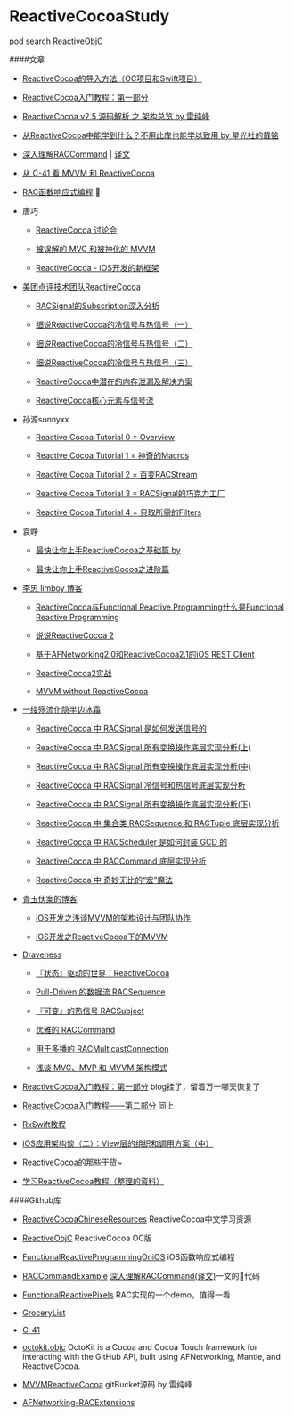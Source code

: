 # ReactiveCocoaStudy

pod search ReactiveObjC

####文章

+ [ReactiveCocoa的导入方法（OC项目和Swift项目）](https://www.jianshu.com/p/7c786eee1705)

+ [ReactiveCocoa入门教程：第一部分](http://www.cocoachina.com/ios/20150123/10994.html)

+ [ReactiveCocoa v2.5 源码解析 之 架构总览 by 雷纯峰](http://www.cocoachina.com/ios/20160106/14880.html) 

+ [从ReactiveCocoa中能学到什么？不用此库也能学以致用 by 星光社的戴铭](https://www.jianshu.com/p/39e27fef38fa) 

+ [深入理解RACCommand](http://codeblog.shape.dk/blog/2013/12/05/reactivecocoa-essentials-understanding-and-using-raccommand/) | [译文](http://blog.csdn.net/womendeaiwoming/article/details/37597779)

+ [从 C-41 看 MVVM 和 ReactiveCocoa](http://blog.csdn.net/zzdjk6/article/details/46996571)

+ [RAC函数响应式编程](https://www.jianshu.com/p/827f95568cea)

+  唐巧

    + [ReactiveCocoa 讨论会](http://blog.devtang.com/2016/01/03/reactive-cocoa-discussion/)

    + [被误解的 MVC 和被神化的 MVVM](http://blog.devtang.com/2015/11/02/mvc-and-mvvm/)

    + [ReactiveCocoa - iOS开发的新框架](http://blog.devtang.com/2014/02/11/reactivecocoa-introduction/)

+ [美团点评技术团队ReactiveCocoa](https://tech.meituan.com/tag/ReactiveCocoa)

    - [RACSignal的Subscription深入分析](https://tech.meituan.com/RACSignalSubscription.html)

    - [细说ReactiveCocoa的冷信号与热信号（一）](https://tech.meituan.com/talk-about-reactivecocoas-cold-signal-and-hot-signal-part-1.html)

    - [细说ReactiveCocoa的冷信号与热信号（二）](https://tech.meituan.com/talk-about-reactivecocoas-cold-signal-and-hot-signal-part-2.html)

    - [细说ReactiveCocoa的冷信号与热信号（三）](https://tech.meituan.com/talk-about-reactivecocoas-cold-signal-and-hot-signal-part-3.html)

    - [ReactiveCocoa中潜在的内存泄漏及解决方案](https://tech.meituan.com/potential-memory-leak-in-reactivecocoa.html)

    - [ReactiveCocoa核心元素与信号流](https://tech.meituan.com/ReactiveCocoaSignalFlow.html)

+ 孙源sunnyxx

    + [Reactive Cocoa Tutorial 0 = Overview ](http://blog.sunnyxx.com/2014/03/06/rac_0_overview/) 

    + [Reactive Cocoa Tutorial 1 = 神奇的Macros](http://blog.sunnyxx.com/2014/03/06/rac_1_macros/) 

    + [Reactive Cocoa Tutorial 2 = 百变RACStream](http://blog.sunnyxx.com/2014/03/06/rac_2_racstream/)

    + [Reactive Cocoa Tutorial 3 = RACSignal的巧克力工厂](http://blog.sunnyxx.com/2014/03/06/rac_3_racsignal/)

    + [Reactive Cocoa Tutorial 4 = 只取所需的Filters](http://blog.sunnyxx.com/2014/04/19/rac_4_filters/)

+ 袁峥

    + [最快让你上手ReactiveCocoa之基础篇 by](https://www.jianshu.com/p/87ef6720a096) 

    + [最快让你上手ReactiveCocoa之进阶篇](https://www.jianshu.com/p/e10e5ca413b7)

+ [李忠 limboy 博客](http://limboy.me/)

    - [ReactiveCocoa与Functional Reactive Programming什么是Functional Reactive Programming](http://limboy.me/tech/2013/06/19/frp-reactivecocoa.html)

    - [说说ReactiveCocoa 2](http://limboy.me/tech/2013/12/27/reactivecocoa-2.html)

    - [基于AFNetworking2.0和ReactiveCocoa2.1的iOS REST Client](http://limboy.me/tech/2014/01/05/ios-rest-client-implementation.html)

    - [ReactiveCocoa2实战](http://limboy.me/tech/2014/06/06/deep-into-reactivecocoa2.html)

    - [MVVM without ReactiveCocoa](http://limboy.me/tech/2015/09/27/ios-mvvm-without-reactivecocoa.html)

+ [一缕殇流化隐半边冰霜](https://halfrost.com/tag/reactivecocoa/)

    - [ReactiveCocoa 中 RACSignal 是如何发送信号的](https://halfrost.com/reactivecocoa_racsignal/)

    - [ReactiveCocoa 中 RACSignal 所有变换操作底层实现分析(上)](https://halfrost.com/reactivecocoa_racsignal_operations1/)

    - [ReactiveCocoa 中 RACSignal 所有变换操作底层实现分析(中)](https://halfrost.com/reactivecocoa_racsignal_operations2/)

    - [ReactiveCocoa 中 RACSignal 冷信号和热信号底层实现分析](https://halfrost.com/reactivecocoa_hot_cold_signal/)

    - [ReactiveCocoa 中 RACSignal 所有变换操作底层实现分析(下)](https://halfrost.com/reactivecocoa_racsignal_operations3/)

    - [ReactiveCocoa 中 集合类 RACSequence 和 RACTuple 底层实现分析](https://halfrost.com/reactivecocoa_racsequence_ractuple/)

    - [ReactiveCocoa 中 RACScheduler 是如何封装 GCD 的](https://halfrost.com/reactivecocoa_racscheduler/)
    
    - [ReactiveCocoa 中 RACCommand 底层实现分析](https://halfrost.com/reactivecocoa_raccommand/)

    - [ReactiveCocoa 中 奇妙无比的“宏”魔法](https://halfrost.com/reactivecocoa_macro/)

+ [青玉伏案的博客](http://www.cnblogs.com/ludashi/)

    - [iOS开发之浅谈MVVM的架构设计与团队协作](http://www.cnblogs.com/ludashi/p/4211556.html)

    - [iOS开发之ReactiveCocoa下的MVVM](http://www.cnblogs.com/ludashi/p/4925042.html)

+ [Draveness](https://draveness.me/index)

    - [『状态』驱动的世界：ReactiveCocoa](https://www.jianshu.com/p/4e14ee63a12b)

    - [Pull-Driven 的数据流 RACSequence](https://www.jianshu.com/p/fea4637706f8)

    - [『可变』的热信号 RACSubject](https://www.jianshu.com/p/95bd803624f7)

    - [优雅的 RACCommand](https://www.jianshu.com/p/ae71313f5846)

    - [用于多播的 RACMulticastConnection](https://www.jianshu.com/p/b94a0454e582)

    - [浅谈 MVC、MVP 和 MVVM 架构模式](https://www.jianshu.com/p/ebd2c5914d20)


+ [ReactiveCocoa入门教程：第一部分](http://benbeng.leanote.com/post/ReactiveCocoaTutorial-part1) blog挂了，留着万一哪天恢复了

+ [ReactiveCocoa入门教程——第二部分](http://benbeng.leanote.com/post/ReactiveCocoaTutorial-part2)  同上

+ [RxSwift教程](http://t.swift.gg/t/rxswift-course)

+ [iOS应用架构谈（二）：View层的组织和调用方案（中）](http://www.infoq.com/cn/articles/ios-app-arch-2-2?utm_source=tuicool&utm_medium=referral)

+ [ReactiveCocoa的那些干货~](http://blog.csdn.net/block_xh/article/details/51063661)

+ [学习ReactiveCocoa教程（整理的资料）](http://blog.csdn.net/zhonggaorong/article/details/50233421)


####Github库

+ [ReactiveCocoaChineseResources](https://github.com/ReactiveCocoaChina/ReactiveCocoaChineseResources.git) ReactiveCocoa中文学习资源

+ [ReactiveObjC](https://github.com/ReactiveCocoa/ReactiveObjC.git) ReactiveCocoa OC版

+ [FunctionalReactiveProgrammingOniOS](https://github.com/KevinHM/FunctionalReactiveProgrammingOniOS.git) iOS函数响应式编程

+ [RACCommandExample](https://github.com/olegam/RACCommandExample.git) [深入理解RACCommand(译文)]((http://blog.csdn.net/womendeaiwoming/article/details/37597779))一文的代码

+ [FunctionalReactivePixels](https://github.com/ashfurrow/FunctionalReactivePixels.git) RAC实现的一个demo，值得一看

+ [GroceryList](https://github.com/jspahrsummers/GroceryList.git)

+ [C-41](https://github.com/ashfurrow/C-41.git)

+ [octokit.objc](https://github.com/octokit/octokit.objc.git) OctoKit is a Cocoa and Cocoa Touch framework for interacting with the GitHub API, built using AFNetworking, Mantle, and ReactiveCocoa.

+ [MVVMReactiveCocoa](https://github.com/leichunfeng/MVVMReactiveCocoa.git) gitBucket源码 by 雷纯峰

+ [AFNetworking-RACExtensions](https://github.com/CodaFi/AFNetworking-RACExtensions.git)


